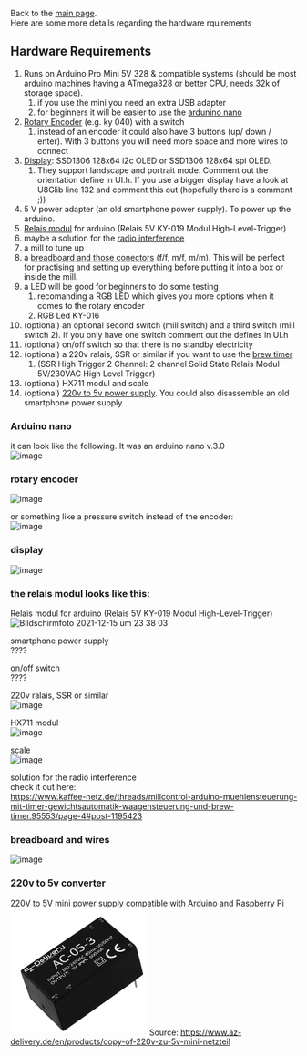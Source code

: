 Back to the [main page](./README.md).<br>
Here are some more details regarding the hardware rquirements

## Hardware Requirements
 1. Runs on Arduino Pro Mini 5V 328 & compatible systems (should be most arduino machines having a ATmega328 or better CPU, needs 32k of storage space).
    1. if you use the mini you need an extra USB adapter
    2. for beginners it will be easier to use the [ardunino nano](#arduino-nano)
 1. [Rotary Encoder](#rotary-encoder) (e.g. ky 040) with a switch 
    1. instead of an encoder it could also have 3 buttons (up/ down / enter). With 3 buttons you will need more space and more wires to connect
 1. [Display](#display): SSD1306 128x64 i2c OLED or SSD1306 128x64 spi OLED.
    1. They support landscape and portrait mode. Comment out the orientation define in UI.h. If you use a bigger display have a look at U8Glib line 132 and comment this out (hopefully there is a comment ;))
 4. 5 V power adapter (an old smartphone power supply). To power up the arduino.
 6. [Relais modul](#the-relais-modul-looks-like-this) for arduino (Relais 5V KY-019 Modul High-Level-Trigger)
 9. maybe a solution for the [radio interference](https://www.kaffee-netz.de/threads/millcontrol-arduino-muehlensteuerung-mit-timer-gewichtsautomatik-waagensteuerung-und-brew-timer.95553/page-4#post-1195423)
 10. a mill to tune up
 11. a [breadboard and those conectors](#breadboard-and-wires) (f/f, m/f, m/m). This will be perfect for practising and setting up everything before putting it into a box or inside the mill.
 12. a LED will be good for beginners to do some testing
     1. recomanding a RGB LED which gives you more options when it comes to the rotary encoder
     2. RGB Led KY-016
 1. (optional) an optional second switch (mill switch) and a third switch (mill switch 2). If you only have one switch comment out the defines in UI.h
 2. (optional) on/off switch so that there is no standby electricity
 3. (optional) a 220v ralais, SSR or similar if you want to use the [brew timer](#brew-timer) 
    1. (SSR High Trigger 2 Channel: 2 channel Solid State Relais Modul 5V/230VAC High Level Trigger)
 8. (optional) HX711 modul and scale 
 9. (optional) [220v to 5v power supply](#220v-to-5v-converter). You could also disassemble an old smartphone power supply


### Arduino nano<br>
it can look like the following. It was an arduino nano v.3.0<br>
![image](https://user-images.githubusercontent.com/34890799/145284843-4fe529c0-1051-4825-8ec8-2eaacccb000e.png)

### rotary encoder<br>
![image](https://user-images.githubusercontent.com/34890799/145285020-498416d5-eab7-4b3c-8e87-2cabbbdf29e4.png)

or something like a pressure switch instead of the encoder:<br>
![image](https://user-images.githubusercontent.com/34890799/145287013-621ce4fb-a4a5-44fa-b752-3f7820fefc97.png)


### display<br>
![image](https://user-images.githubusercontent.com/34890799/145285123-17f468ed-b236-4961-86a2-b8260090c0ed.png)

### the relais modul looks like this:<br>
Relais modul for arduino (Relais 5V KY-019 Modul High-Level-Trigger)<br>
<img width="123" alt="Bildschirmfoto 2021-12-15 um 23 38 03" src="https://user-images.githubusercontent.com/34890799/146275751-73394dca-9f47-4d88-9a0c-60f720c1cf25.png">

smartphone power supply<br>
????

on/off switch<br>
????

220v ralais, SSR or similar <br>
![image](https://user-images.githubusercontent.com/34890799/145286482-62b83085-e631-4d04-8187-5f53d836ddfb.png)

HX711 modul <br>
![image](https://user-images.githubusercontent.com/34890799/145285397-f87eb607-7a3a-40e7-8ed2-06a6d25cd435.png)

scale <br>
![image](https://user-images.githubusercontent.com/34890799/145287171-584127cf-df0f-4c8c-8d08-97e830e750fc.png)

solution for the radio interference<br>
check it out here: <br>
https://www.kaffee-netz.de/threads/millcontrol-arduino-muehlensteuerung-mit-timer-gewichtsautomatik-waagensteuerung-und-brew-timer.95553/page-4#post-1195423
 
### breadboard and wires<br>
![image](https://user-images.githubusercontent.com/34890799/145288024-ebd61c2b-5a6f-4d62-abfa-12cfbffb5df2.png)

### 220v to 5v converter
220V to 5V mini power supply compatible with Arduino and Raspberry Pi<br>
<img src="./Assets/pictures/beginners/220v_to_5v.png" width="240">
Source: https://www.az-delivery.de/en/products/copy-of-220v-zu-5v-mini-netzteil
